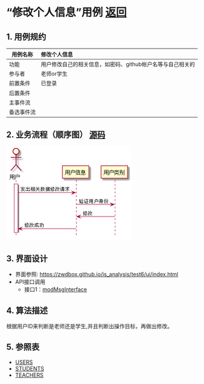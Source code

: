 # “修改个人信息”用例 [返回](../README.md)

## 1. 用例规约
|用例名称|修改个人信息|
|-------|:-------------|
|功能|用户修改自己的相关信息，如密码、github帐户名等与自己相关的|
|参与者|老师or学生|
|前置条件|已登录|
|后置条件| |
|主事件流| |
|备选事件流| |

## 2. 业务流程（顺序图） [源码](src/modMsg.puml)
![sequence1](./modMsg.png) 

## 3. 界面设计
- 界面参照: https://zwdbox.github.io/is_analysis/test6/ui/index.html
- API接口调用
    - 接口1：[modMsgInterface](./interface/modMsgInterface.md) 
    
## 4. 算法描述
根据用户ID来判断是老师还是学生,并且判断出操作目标，再做出修改。

## 5. 参照表

- [USERS](../sql.md/#USERS)
- [STUDENTS](../sql.md/#STUDENTS)
- [TEACHERS](../sql.md/#TEACHERS)
